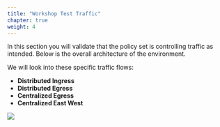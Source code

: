 ```yaml
---
title: "Workshop Test Traffic"
chapter: true
weight: 4
---
```



In this section you will validate that the policy set is controlling traffic as intended. Below is the overall architecture of the environment.

We will look into these specific traffic flows:

  * **Distributed Ingress**
  * **Distributed Egress**
  * **Centralized Egress**
  * **Centralized East West**

![](./images/image-ref-diag1.png)
